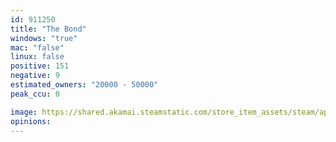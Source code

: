 ```yaml
---
id: 911250
title: "The Bond"
windows: "true"
mac: "false"
linux: false
positive: 151
negative: 9
estimated_owners: "20000 - 50000"
peak_ccu: 0

image: https://shared.akamai.steamstatic.com/store_item_assets/steam/apps/911250/header.jpg?t=1540997181
opinions:
---
```

